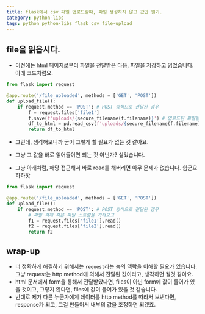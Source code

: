 ```yaml
---
title: flask에서 csv 파일 업로드할때, 파일 생성하지 않고 값만 읽기. 
category: python-libs
tags: python python-libs flask csv file-upload
---
```


## file을 읽읍시다.

- 이전에는 html 페이지로부터 파일을 전달받은 다음, 파일을 저장하고 읽었습니다. 아래 코드처럼요. 

```python
from flask import request

@app.route('/file_uploaded', methods = ['GET', 'POST'])
def upload_file():
    if request.method == 'POST': # POST 방식으로 전달된 경우
        f = request.files['file1']
        f.save(f'uploads/{secure_filename(f.filename)}') # 업로드된 파일을 특정 폴더에저장하고, 
        df_to_html = pd.read_csv(f'uploads/{secure_filename(f.filename)}').to_html() # html로 변환하여 보여줌
        return df_to_html
```

- 그런데, 생각해보니까 굳이 그렇게 할 필요가 없는 것 같아요. 
- 그냥 그 값을 바로 읽어들이면 되는 것 아닌가? 싶었습니다. 

- 그냥 아래처럼, 해당 접근해서 바로 read를 해버리면 아무 문제가 없습니다. 쉽군요 하하핫

```python
from flask import request

@app.route('/file_uploaded', methods = ['GET', 'POST'])
def upload_file():
    if request.method == 'POST': # POST 방식으로 전달된 경우
        # 파일 객체 혹은 파일 스트림을 가져오고
        f1 = request.files['file1'].read()
        f2 = request.files['file2'].read()
        return f2
```


## wrap-up

- 더 정확하게 해결하기 위해서는 `request`라는 놈의 맥락을 이해할 필요가 있습니다. 그냥 request는 http method에 의해서 전달된 값이라고, 생각하면 될것 같아요. 
- html 문서에서 form을 통해서 전달받았다면, files이 아닌 form에 값이 들어가 있을 것이고, 그렇지 않다면, files에 값이 들어가 있을 것 같습니다. 
- 반대로 제가 다른 누군가에게 데이터를 http method를 따라서 보낸다면, response가 되고, 그걸 만들어서 내부의 값을 조정하면 되겠죠. 